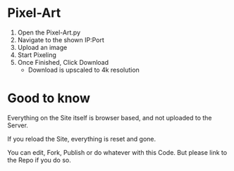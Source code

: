 # Pixel-Art

1. Open the Pixel-Art.py
2. Navigate to the shown IP:Port
3. Upload an image
4. Start Pixeling
5. Once Finished, Click Download
   - Download is upscaled to 4k resolution

# Good to know

Everything on the Site itself is browser based, and not uploaded to the Server.

If you reload the Site, everything is reset and gone. 

You can edit, Fork, Publish or do whatever with this Code. But please link to the Repo if you do so.
